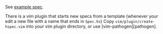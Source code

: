 See [example spec](https://github.com/sol/hspec-shouldbe/blob/master/example/Spec.hs).

There is a vim plugin that starts new specs from a template (whenever your edit
a new file with a name that ends in `Spec.hs`) Copy
`vim/plugin/create-hspec.vim` into your vim plugin directory, or use
[vim-pathogen][pathogen].

[vim-pathogen]: https://github.com/tpope/vim-pathogen
